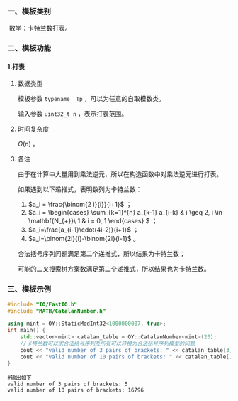 ### 一、模板类别

​	数学：卡特兰数打表。

### 二、模板功能

#### 1.打表

1. 数据类型

   模板参数 `typename _Tp` ，可以为任意的自取模数类。

   输入参数 `uint32_t n` ，表示打表范围。

2. 时间复杂度

   $O(n)$ 。

3. 备注

   由于在计算中大量用到乘法逆元，所以在构造函数中对乘法逆元进行打表。

   如果遇到以下递推式，表明数列为卡特兰数：
   
   1. $a_i = \frac{\binom{2 i}{i}}{i+1}$ ；
   2. $a_i = \begin{cases} \sum_{k=1}^{n} a_{k-1} a_{i-k} & i \geq 2, i \in \mathbf{N_{+}}\\ 1 & i = 0, 1 \end{cases} $ ；
   3. $a_i=\frac{a_{i-1}\cdot(4i-2)}{i+1}$ ；
   4. $a_i=\binom{2i}{i}-\binom{2i}{i-1}$ 。
   
   合法括号序列问题满足第二个递推式，所以结果为卡特兰数；
   
   可能的二叉搜索树方案数满足第二个递推式，所以结果也为卡特兰数。

### 三、模板示例

```c++
#include "IO/FastIO.h"
#include "MATH/CatalanNumber.h"

using mint = OY::StaticModInt32<1000000007, true>;
int main() {
    std::vector<mint> catalan_table = OY::CatalanNumber<mint>(20);
    //卡特兰数可以求合法括号序列及所有可以转换为合法括号序列模型的问题
    cout << "valid number of 3 pairs of brackets: " << catalan_table[3] << endl;
    cout << "valid number of 10 pairs of brackets: " << catalan_table[10] << endl;
}
```

```
#输出如下
valid number of 3 pairs of brackets: 5
valid number of 10 pairs of brackets: 16796

```

